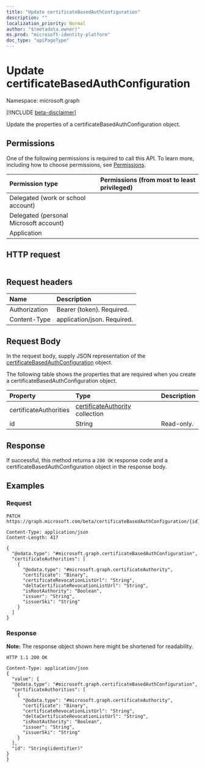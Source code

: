 ```yaml
---
title: "Update certificateBasedAuthConfiguration"
description: ""
localization_priority: Normal
author: "$(metadata.owner)"
ms.prod: "microsoft-identity-platform"
doc_type: "apiPageType"
---
```


# Update certificateBasedAuthConfiguration

Namespace: microsoft.graph

[!INCLUDE [beta-disclaimer](../../includes/beta-disclaimer.md)]

Update the properties of a certificateBasedAuthConfiguration object.

## Permissions

One of the following permissions is required to call this API. To learn more, including how to choose permissions, see [Permissions](/graph/permissions-reference).

| Permission type                        | Permissions (from most to least privileged) |
| :------------------------------------- | :------------------------------------------ |
| Delegated (work or school account)     |                                             |
| Delegated (personal Microsoft account) |                                             |
| Application                            |                                             |

## HTTP request

<!-- {
  "blockType": "ignored"
}
-->

```http

```

## Request headers

| Name          | Description                 |
| :------------ | :-------------------------- |
| Authorization | Bearer {token}. Required.   |
| Content-Type  | application/json. Required. |

## Request Body

In the request body, supply JSON representation of the [certificateBasedAuthConfiguration](../resources/-certificatebasedauthconfiguration.md) object.

<!-- Actions and Functions -->

<!-- CRUD Methods -->

The following table shows the properties that are required when you create a certificateBasedAuthConfiguration object.

| Property               | Type                                                                    | Description |
| :--------------------- | :---------------------------------------------------------------------- | :---------- |
| certificateAuthorities | [certificateAuthority](../resources/certificateauthority.md) collection |             |
| id                     | String                                                                  | Read-only.  |

## Response

If successful, this method returns a `200 OK` response code and a certificateBasedAuthConfiguration object in the response body.

## Examples

### Request

<!-- {
  "blockType": "request",
  "name": "update_certificatebasedauthconfiguration"
}
-->

```http
PATCH https://graph.microsoft.com/beta/certificateBasedAuthConfiguration/{id}

Content-Type: application/json
Content-Length: 417

{
  "@odata.type": "#microsoft.graph.certificateBasedAuthConfiguration",
  "certificateAuthorities": [
    {
      "@odata.type": "#microsoft.graph.certificateAuthority",
      "certificate": "Binary",
      "certificateRevocationListUrl": "String",
      "deltaCertificateRevocationListUrl": "String",
      "isRootAuthority": "Boolean",
      "issuer": "String",
      "issuerSki": "String"
    }
  ]
}

```

### Response

**Note:** The response object shown here might be shortened for readability.

<!-- {
  "blockType": "response",
  "truncated": true,
  "@odata.type": "Microsoft.DirectoryServices.certificateBasedAuthConfiguration"
}
-->

```http
HTTP 1.1 200 OK

Content-Type: application/json
{
  "value": {
  "@odata.type": "#microsoft.graph.certificateBasedAuthConfiguration",
  "certificateAuthorities": [
    {
      "@odata.type": "#microsoft.graph.certificateAuthority",
      "certificate": "Binary",
      "certificateRevocationListUrl": "String",
      "deltaCertificateRevocationListUrl": "String",
      "isRootAuthority": "Boolean",
      "issuer": "String",
      "issuerSki": "String"
    }
  ],
  "id": "String(identifier)"
}
}

```
